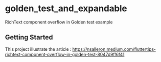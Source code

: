 # golden_test_and_expandable

RichText component overflow in Golden test example 

## Getting Started

This project illustrate the article : https://nsalleron.medium.com/fluttertips-richtext-component-overflow-in-golden-test-8047d9ff6f41
